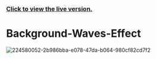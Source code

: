 ### [Click to view the live version.](https://www.jvsdo.com/projects/Background-Waves-Effect-main/)
# Background-Waves-Effect
![224580052-2b986bba-e078-47da-b064-980cf82cd7f2](https://github.com/jvsdo/Background-Waves-Effect/assets/46056798/ff4f6b53-a9fa-4ab7-b472-359fd87a5f9d)
